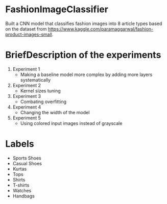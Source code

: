 # FashionImageClassifier
Built a CNN model that classifies fashion images into 8 article types based on the dataset from https://www.kaggle.com/paramaggarwal/fashion-product-images-small.
# BriefDescription of the experiments
1. Experiment 1
   - Making a baseline model more complex by adding more layers systematically 
3. Experiment 2
   - Kernel sizes tuning
5. Experiment 3
   - Combating overfitting
7. Experiment 4
   - Changing the width of the model 
9. Experiment 5
   - Using colored input images instead of grayscale

# Labels 
- Sports Shoes
- Casual Shoes
- Kurtas 
- Tops 
- Shirts 
- T-shirts 
- Watches 
- Handbags
